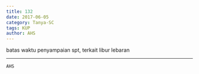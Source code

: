 ```yaml
---
title: 132
date: 2017-06-05
category: Tanya-SC
tags: KUP
author: AHS
---
```


batas waktu penyampaian spt, terkait libur lebaran

---



`AHS`
